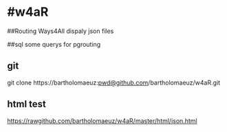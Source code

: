 #w4aR
====

##Routing Ways4All
dispaly json files

##sql
some querys for pgrouting

## git
git clone https://bartholomaeuz:pwd@github.com/bartholomaeuz/w4aR.git

## html test
https://rawgithub.com/bartholomaeuz/w4aR/master/html/json.html
